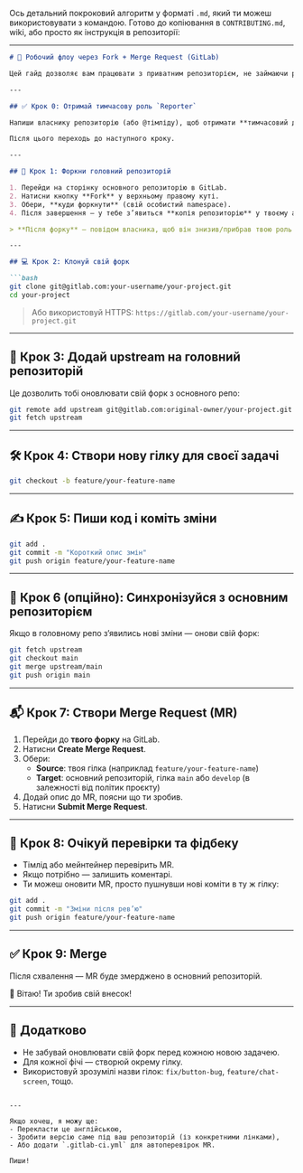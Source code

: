 Ось детальний покроковий алгоритм у форматі `.md`, який ти можеш використовувати з командою. Готово до копіювання в `CONTRIBUTING.md`, wiki, або просто як інструкція в репозиторії:

---

```markdown
# 🚀 Робочий флоу через Fork + Merge Request (GitLab)

Цей гайд дозволяє вам працювати з приватним репозиторієм, не займаючи ролі Reporter або Developer у головному репозиторії. Ви працюєте у своєму форку та надсилаєте зміни через Merge Request.

---

## ✅ Крок 0: Отримай тимчасову роль `Reporter`

Напиши власнику репозиторію (або @тімліду), щоб отримати **тимчасовий доступ `Reporter`** лише для створення форку.

Після цього переходь до наступного кроку.

---

## 🔱 Крок 1: Форкни головний репозиторій

1. Перейди на сторінку основного репозиторію в GitLab.
2. Натисни кнопку **Fork** у верхньому правому куті.
3. Обери, **куди форкнути** (свій особистий namespace).
4. Після завершення — у тебе з’явиться **копія репозиторію** у твоєму акаунті.

> **Після форку** — повідом власника, щоб він знизив/прибрав твою роль у головному репо. Далі вона вже не потрібна.

---

## 💻 Крок 2: Клонуй свій форк

```bash
git clone git@gitlab.com:your-username/your-project.git
cd your-project
```

> Або використовуй HTTPS:
> `https://gitlab.com/your-username/your-project.git`

---

## 🌱 Крок 3: Додай upstream на головний репозиторій

Це дозволить тобі оновлювати свій форк з основного репо:

```bash
git remote add upstream git@gitlab.com:original-owner/your-project.git
git fetch upstream
```

---

## 🛠 Крок 4: Створи нову гілку для своєї задачі

```bash
git checkout -b feature/your-feature-name
```

---

## ✍️ Крок 5: Пиши код і коміть зміни

```bash
git add .
git commit -m "Короткий опис змін"
git push origin feature/your-feature-name
```

---

## 🔄 Крок 6 (опційно): Синхронізуйся з основним репозиторієм

Якщо в головному репо з’явились нові зміни — онови свій форк:

```bash
git fetch upstream
git checkout main
git merge upstream/main
git push origin main
```

---

## 📬 Крок 7: Створи Merge Request (MR)

1. Перейди до **твого форку** на GitLab.
2. Натисни **Create Merge Request**.
3. Обери:
   - **Source**: твоя гілка (наприклад `feature/your-feature-name`)
   - **Target**: основний репозиторій, гілка `main` або `develop` (в залежності від політик проєкту)
4. Додай опис до MR, поясни що ти зробив.
5. Натисни **Submit Merge Request**.

---

## 👀 Крок 8: Очікуй перевірки та фідбеку

- Тімлід або мейнтейнер перевірить MR.
- Якщо потрібно — залишить коментарі.
- Ти можеш оновити MR, просто пушнувши нові коміти в ту ж гілку:
```bash
git add .
git commit -m "Зміни після рев’ю"
git push origin feature/your-feature-name
```

---

## ✅ Крок 9: Merge

Після схвалення — MR буде змерджено в основний репозиторій.

🎉 Вітаю! Ти зробив свій внесок!

---

## 🧩 Додатково

- Не забувай оновлювати свій форк перед кожною новою задачею.
- Для кожної фічі — створюй окрему гілку.
- Використовуй зрозумілі назви гілок: `fix/button-bug`, `feature/chat-screen`, тощо.
```

---

Якщо хочеш, я можу ще:
- Перекласти це англійською,
- Зробити версію саме під ваш репозиторій (із конкретними лінками),
- Або додати `.gitlab-ci.yml` для автоперевірок MR.

Пиши!

